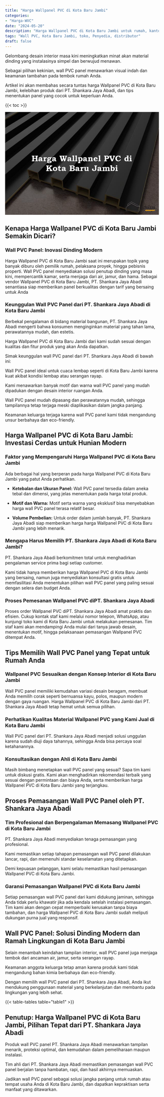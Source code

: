```yaml
---
title: "Harga Wallpanel PVC di Kota Baru Jambi"
categories: 
- "Harga-WVC"
date: "2024-05-20"
description: "Harga Wallpanel PVC di Kota Baru Jambi untuk rumah, kantor, serta toko. Panel terbaik, beragam motif, variasi warna menarik, beserta servis penempatan ditangani oleh tenaga ahli berpengalaman dan jaminan resmi!|Servis penjualan Wallpanel PVC di Kota Baru Jambi untuk kebutuhan rumah, office, atau ritel, beserta panel unggulan dan instalasi oleh teknisi profesional dan garansi resmi.|Pilihan Wallpanel PVC di Kota Baru Jambi yang terpercaya untuk hunian, perkantoran, dan ritel, dengan panel unggulan dan instalasi oleh tim berpengalaman dan garansi resmi.|Penjualan Wallpanel PVC di Kota Baru Jambi bagi hunian, office, dan toko, dengan produk terbaik dan penempatan dikerjakan oleh teknisi profesional, disertai dengan jaminan resmi.}"
tags: "Wall PVC, Kota Baru Jambi, toko, Penyedia, distributor"
draft: false
---
```


Gelombang desain interior masa kini meningkatkan minat akan material dinding yang instalasinya simpel dan berwujud menawan.

Sebagai pilihan kekinian, wall PVC panel menawarkan visual indah dan keamanan tambahan pada tembok rumah Anda.

Artikel ini akan membahas secara tuntas harga Wallpanel PVC di Kota Baru Jambi, kelebihan produk dari PT. Shankara Jaya Abadi, dan tips menentukan panel yang cocok untuk keperluan Anda.

{{< toc >}}

![Harga Wallpanel PVC di Kota Baru Jambi](/images/Harga-WVC/Harga-Wallpanel-PVC-di-Kota-Baru-Jambi.png)


## Kenapa Harga Wallpanel PVC di Kota Baru Jambi Semakin Dicari?

### Wall PVC Panel: Inovasi Dinding Modern

Harga Wallpanel PVC di Kota Baru Jambi saat ini merupakan topik yang banyak diburu oleh pemilik rumah, pelaksana proyek, hingga pebisnis properti. Wall PVC panel menyediakan solusi penutup dinding yang masa kini, mempercantik kamar, serta menjaga dari air, jamur, dan hama. Sebagai vendor Wallpanel PVC di Kota Baru Jambi, PT. Shankara Jaya Abadi senantiasa siap memberikan panel berkualitas dengan tarif yang bersaing untuk Anda

### Keunggulan Wall PVC Panel dari PT. Shankara Jaya Abadi di Kota Baru Jambi

Berbekal pengalaman di bidang material bangunan, PT. Shankara Jaya Abadi mengerti bahwa konsumen menginginkan material yang tahan lama, perawatannya mudah, dan estetis.

Harga Wallpanel PVC di Kota Baru Jambi dari kami sudah sesuai dengan kualitas dan fitur produk yang akan Anda dapatkan.

Simak keunggulan wall PVC panel dari PT. Shankara Jaya Abadi di bawah ini:

Wall PVC panel ideal untuk cuaca lembap seperti di Kota Baru Jambi karena kuat akibat kondisi lembap atau serangan rayap.

Kami menawarkan banyak motif dan warna wall PVC panel yang mudah dipadukan dengan desain interior ruangan Anda.

Wall PVC panel mudah dipasang dan perawatannya mudah, sehingga tampilannya tetap terjaga meski diaplikasikan dalam jangka panjang.

Keamanan keluarga terjaga karena wall PVC panel kami tidak mengandung unsur berbahaya dan eco-friendly.

## Harga Wallpanel PVC di Kota Baru Jambi: Investasi Cerdas untuk Hunian Modern

### Faktor yang Mempengaruhi Harga Wallpanel PVC di Kota Baru Jambi

Ada berbagai hal yang berperan pada harga Wallpanel PVC di Kota Baru Jambi yang patut Anda perhatikan.

- **Ketebalan dan Ukuran Panel:** Wall PVC panel tersedia dalam aneka tebal dan dimensi, yang jelas menentukan pada harga total produk.

- **Motif dan Warna:** Motif serta warna yang eksklusif bisa menyebabkan harga wall PVC panel terasa relatif besar.

- **Volume Pembelian:** Untuk order dalam jumlah banyak, PT. Shankara Jaya Abadi siap memberikan harga harga Wallpanel PVC di Kota Baru Jambi yang lebih menarik.

### Mengapa Harus Memilih PT. Shankara Jaya Abadi di Kota Baru Jambi?

PT. Shankara Jaya Abadi berkomitmen total untuk menghadirkan pengalaman service prima bagi setiap customer.

Kami tidak hanya memberikan harga Wallpanel PVC di Kota Baru Jambi yang bersaing, namun juga menyediakan konsultasi gratis untuk memfasilitasi Anda menentukan pilihan wall PVC panel yang paling sesuai dengan selera dan budget Anda.

### Proses Pemesanan Wallpanel PVC diPT. Shankara Jaya Abadi

Proses order Wallpanel PVC diPT. Shankara Jaya Abadi amat praktis dan efisien. Cukup kontak staf kami melalui nomor telepon, WhatsApp, atau kunjungi toko kami di Kota Baru Jambi untuk melakukan pemesanan. Tim staf kami akan mendampingi Anda mulai dari tanya jawab desain, menentukan motif, hingga pelaksanaan pemasangan Wallpanel PVC ditempat Anda.

## Tips Memilih Wall PVC Panel yang Tepat untuk Rumah Anda

### Wallpanel PVC Sesuaikan dengan Konsep Interior di Kota Baru Jambi

Wall PVC panel memiliki kemudahan variasi desain beragam, membuat Anda memilih corak seperti bernuansa kayu, polos, maupun modern dengan gaya ruangan. Harga Wallpanel PVC di Kota Baru Jambi dari PT. Shankara Jaya Abadi tetap hemat untuk semua pilihan.

### Perhatikan Kualitas Material Wallpanel PVC yang Kami Jual di Kota Baru Jambi

Wall PVC panel dari PT. Shankara Jaya Abadi menjadi solusi unggulan karena sudah diuji daya tahannya, sehingga Anda bisa percaya soal ketahanannya.

### Konsultasikan dengan Ahli di Kota Baru Jambi

Masih bimbang menetapkan wall PVC panel yang sesuai? Sapa tim kami untuk diskusi gratis. Kami akan menghadirkan rekomendasi terbaik yang sesuai dengan permintaan dan biaya Anda, serta memberikan harga Wallpanel PVC di Kota Baru Jambi yang terjangkau.

## Proses Pemasangan Wall PVC Panel oleh PT. Shankara Jaya Abadi

### Tim Profesional dan Berpengalaman Memasang Wallpanel PVC di Kota Baru Jambi

PT. Shankara Jaya Abadi menyediakan tenaga pemasangan yang profesional.

Kami memastikan setiap tahapan pemasangan wall PVC panel dilakukan lancar, rapi, dan memenuhi standar keselamatan yang ditetapkan.

Demi kepuasan pelanggan, kami selalu memastikan hasil pemasangan Wallpanel PVC di Kota Baru Jambi.

### Garansi Pemasangan Wallpanel PVC di Kota Baru Jambi

Setiap pemasangan wall PVC panel dari kami didukung jaminan, sehingga Anda tidak perlu khawatir jika ada kendala setelah instalasi pemasangan. Tim kami akan dengan cepat memperbaiki kerusakan tanpa biaya tambahan, dan harga Wallpanel PVC di Kota Baru Jambi sudah meliputi dukungan purna jual yang responsif.

## Wall PVC Panel: Solusi Dinding Modern dan Ramah Lingkungan di Kota Baru Jambi

Selain menambah keindahan tampilan interior, wall PVC panel juga menjaga tembok dari ancaman air, jamur, serta serangan rayap.

Keamanan anggota keluarga tetap aman karena produk kami tidak mengandung bahan kimia berbahaya dan eco-friendly.

Dengan memilih wall PVC panel dari PT. Shankara Jaya Abadi, Anda ikut mendukung penggunaan material yang berkelanjutan dan membantu pada lingkungan yang lebih sehat.

{{< table-tables table="table1" >}}

## Penutup: Harga Wallpanel PVC di Kota Baru Jambi, Pilihan Tepat dari PT. Shankara Jaya Abadi

Produk wall PVC panel PT. Shankara Jaya Abadi menawarkan tampilan menarik, proteksi optimal, dan kemudahan dalam pemeliharaan maupun instalasi.

Tim ahli dari PT. Shankara Jaya Abadi memastikan pemasangan wall PVC panel berjalan tanpa hambatan, rapi, dan hasil akhirnya memuaskan.

Jadikan wall PVC panel sebagai solusi jangka panjang untuk rumah atau tempat usaha Anda di Kota Baru Jambi, dan dapatkan kepraktisan serta manfaat yang ditawarkan.